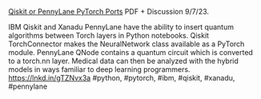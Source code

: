 [Qiskit or PennyLane PyTorch Ports](https://www.chemicalqdevice.com/python-pytorch-quantum-ml-portsmodels-for-potential-medical-use) PDF + Discussion 9/7/23.

IBM Qiskit and Xanadu PennyLane have the ability to insert quantum algorithms between Torch layers in Python notebooks. Qiskit TorchConnector makes the NeuralNetwork class available as a PyTorch module. PennyLane QNode contains a quantum circuit which is converted to a torch.nn layer. Medical data can then be analyzed with the hybrid models in ways familiar to deep learning programmers. https://lnkd.in/gTZNvx3a 
#python, #pytorch, #ibm, #qiskit, #xanadu, #pennylane

